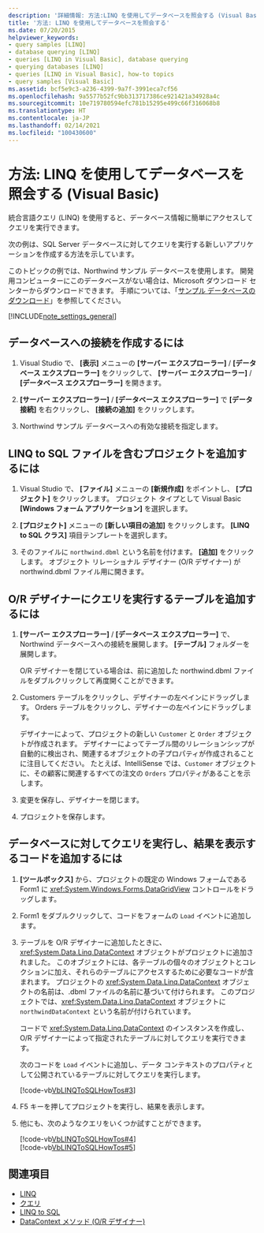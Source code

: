 ```yaml
---
description: '詳細情報: 方法:LINQ を使用してデータベースを照会する (Visual Basic)'
title: '方法: LINQ を使用してデータベースを照会する'
ms.date: 07/20/2015
helpviewer_keywords:
- query samples [LINQ]
- database querying [LINQ]
- queries [LINQ in Visual Basic], database querying
- querying databases [LINQ]
- queries [LINQ in Visual Basic], how-to topics
- query samples [Visual Basic]
ms.assetid: bcf5e9c3-a236-4399-9a7f-3991eca7cf56
ms.openlocfilehash: 9a5577b52fc9bb313717386ce921421a34928a4c
ms.sourcegitcommit: 10e719780594efc781b15295e499c66f316068b8
ms.translationtype: HT
ms.contentlocale: ja-JP
ms.lasthandoff: 02/14/2021
ms.locfileid: "100430600"
---
```

# <a name="how-to-query-a-database-by-using-linq-visual-basic"></a>方法: LINQ を使用してデータベースを照会する (Visual Basic)

統合言語クエリ (LINQ) を使用すると、データベース情報に簡単にアクセスしてクエリを実行できます。  
  
 次の例は、SQL Server データベースに対してクエリを実行する新しいアプリケーションを作成する方法を示しています。  
  
 このトピックの例では、Northwind サンプル データベースを使用します。 開発用コンピューターにこのデータベースがない場合は、Microsoft ダウンロード センターからダウンロードできます。 手順については、「[サンプル データベースのダウンロード](../../../../framework/data/adonet/sql/linq/downloading-sample-databases.md)」を参照してください。  
  
[!INCLUDE[note_settings_general](~/includes/note-settings-general-md.md)]  
  
## <a name="to-create-a-connection-to-a-database"></a>データベースへの接続を作成するには  
  
1. Visual Studio で、 **[表示]** メニューの **[サーバー エクスプローラー]** / **[データベース エクスプローラー]** をクリックして、 **[サーバー エクスプローラー]** / **[データベース エクスプローラー]** を開きます。  
  
2. **[サーバー エクスプローラー]** / **[データベース エクスプローラー]** で **[データ接続]** を右クリックし、 **[接続の追加]** をクリックします。  
  
3. Northwind サンプル データベースへの有効な接続を指定します。  
  
## <a name="to-add-a-project-that-contains-a-linq-to-sql-file"></a>LINQ to SQL ファイルを含むプロジェクトを追加するには  
  
1. Visual Studio で、 **[ファイル]** メニューの **[新規作成]** をポイントし、 **[プロジェクト]** をクリックします。 プロジェクト タイプとして Visual Basic **[Windows フォーム アプリケーション]** を選択します。  
  
2. **[プロジェクト]** メニューの **[新しい項目の追加]** をクリックします。 **[LINQ to SQL クラス]** 項目テンプレートを選択します。  
  
3. そのファイルに `northwind.dbml` という名前を付けます。 **[追加]** をクリックします。 オブジェクト リレーショナル デザイナー (O/R デザイナー) が northwind.dbml ファイル用に開きます。  
  
## <a name="to-add-tables-to-query-to-the-or-designer"></a>O/R デザイナーにクエリを実行するテーブルを追加するには  
  
1. **[サーバー エクスプローラー]** / **[データベース エクスプローラー]** で、Northwind データベースへの接続を展開します。 **[テーブル]** フォルダーを展開します。  
  
     O/R デザイナーを閉じている場合は、前に追加した northwind.dbml ファイルをダブルクリックして再度開くことができます。  
  
2. Customers テーブルをクリックし、デザイナーの左ペインにドラッグします。 Orders テーブルをクリックし、デザイナーの左ペインにドラッグします。  
  
     デザイナーによって、プロジェクトの新しい `Customer` と `Order` オブジェクトが作成されます。 デザイナーによってテーブル間のリレーションシップが自動的に検出され、関連するオブジェクトの子プロパティが作成されることに注目してください。 たとえば、IntelliSense では、`Customer` オブジェクトに、その顧客に関連するすべての注文の `Orders` プロパティがあることを示します。  
  
3. 変更を保存し、デザイナーを閉じます。  
  
4. プロジェクトを保存します。  
  
## <a name="to-add-code-to-query-the-database-and-display-the-results"></a>データベースに対してクエリを実行し、結果を表示するコードを追加するには  
  
1. **[ツールボックス]** から、プロジェクトの既定の Windows フォームである Form1 に <xref:System.Windows.Forms.DataGridView> コントロールをドラッグします。  
  
2. Form1 をダブルクリックして、コードをフォームの `Load` イベントに追加します。  
  
3. テーブルを O/R デザイナーに追加したときに、<xref:System.Data.Linq.DataContext> オブジェクトがプロジェクトに追加されました。 このオブジェクトには、各テーブルの個々のオブジェクトとコレクションに加え、それらのテーブルにアクセスするために必要なコードが含まれます。 プロジェクトの <xref:System.Data.Linq.DataContext> オブジェクトの名前は、.dbml ファイルの名前に基づいて付けられます。 このプロジェクトでは、<xref:System.Data.Linq.DataContext> オブジェクトに `northwindDataContext` という名前が付けられています。  
  
     コードで <xref:System.Data.Linq.DataContext> のインスタンスを作成し、O/R デザイナーによって指定されたテーブルに対してクエリを実行できます。  
  
     次のコードを `Load` イベントに追加し、データ コンテキストのプロパティとして公開されているテーブルに対してクエリを実行します。  
  
     [!code-vb[VbLINQToSQLHowTos#3](~/samples/snippets/visualbasic/VS_Snippets_VBCSharp/VbLINQtoSQLHowTos/VB/Form2.vb#3)]  
  
4. F5 キーを押してプロジェクトを実行し、結果を表示します。  
  
5. 他にも、次のようなクエリをいくつか試すことができます。  
  
     [!code-vb[VbLINQToSQLHowTos#4](~/samples/snippets/visualbasic/VS_Snippets_VBCSharp/VbLINQtoSQLHowTos/VB/Form2.vb#4)]  
    [!code-vb[VbLINQToSQLHowTos#5](~/samples/snippets/visualbasic/VS_Snippets_VBCSharp/VbLINQtoSQLHowTos/VB/Form2.vb#5)]  
  
## <a name="see-also"></a>関連項目

- [LINQ](index.md)
- [クエリ](../../../language-reference/queries/index.md)
- [LINQ to SQL](../../../../framework/data/adonet/sql/linq/index.md)
- [DataContext メソッド (O/R デザイナー)](/visualstudio/data-tools/datacontext-methods-o-r-designer)
